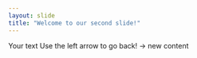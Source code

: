 ```yaml
---
layout: slide
title: "Welcome to our second slide!"
---
```

Your text
Use the left arrow to go back! -> new content